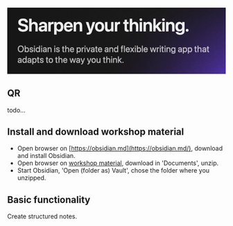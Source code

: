 
![](attachments/obsidian.sharpen.png)

## QR

todo... 
## Install and download workshop material

- Open browser on [https://obsidian.md](https://obsidian.md/), download and install Obsidian. 
- Open browser on [workshop material](https://github.com/coentjo/itsamatch-journalist-workshop/archive/refs/heads/main.zip), download in 'Documents', unzip. 
- Start Obsidian, 'Open (folder as) Vault', chose the folder where you unzipped. 

## Basic functionality

Create structured notes. 

